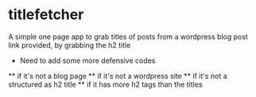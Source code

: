 # titlefetcher
A simple one page app to grab titles of posts from a wordpress blog post link provided, by grabbing the h2 title

* Need to add some more defensive codes

** if it's not a blog page
** if it's not a wordpress site
** if it's not a structured as h2 title
** if it has more h2 tags than the titles